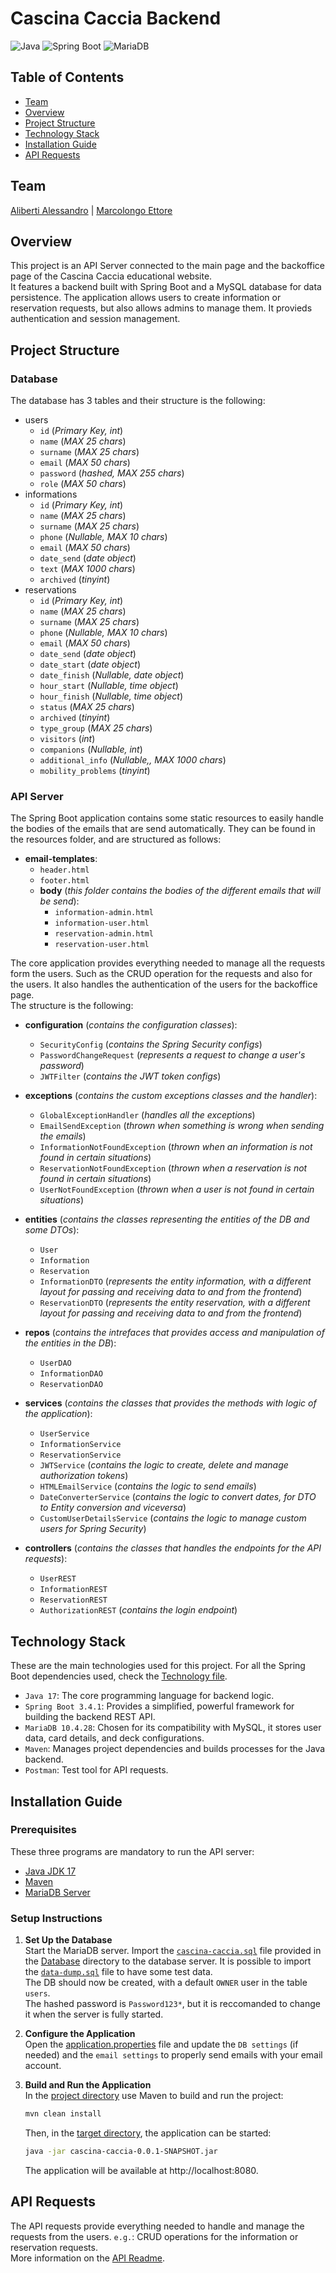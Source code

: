 # Cascina Caccia Backend

![Java](https://img.shields.io/badge/Java-17-blue)
![Spring Boot](https://img.shields.io/badge/Spring%20Boot-3.4.1-green)
![MariaDB](https://img.shields.io/badge/MariaDB-10.4.28-orange)

## Table of Contents

- [Team](#team)
- [Overview](#overview)
- [Project Structure](#project-structure)
- [Technology Stack](#technology-stack)
- [Installation Guide](#installation-guide)
- [API Requests](#API-Requests)

## Team

[Aliberti Alessandro](https://github.com/alealiberti) | [Marcolongo Ettore](https://github.com/MrLetss)

## Overview

This project is an API Server connected to the main page and the backoffice page of the Cascina Caccia educational website.  
It features a backend built with Spring Boot and a MySQL database for data persistence.
The application allows users to create information or reservation requests, but also allows admins to manage them.
It provieds authentication and session management.

## Project Structure

### Database

The database has 3 tables and their structure is the following:

- users
  - `id` (_Primary Key, int_)
  - `name` (_MAX 25 chars_)
  - `surname` (_MAX 25 chars_)
  - `email` (_MAX 50 chars_)
  - `password` (_hashed, MAX 255 chars_)
  - `role` (_MAX 50 chars_)
- informations
  - `id` (_Primary Key, int_)
  - `name` (_MAX 25 chars_)
  - `surname` (_MAX 25 chars_)
  - `phone` (_Nullable, MAX 10 chars_)
  - `email` (_MAX 50 chars_)
  - `date_send` (_date object_)
  - `text` (_MAX 1000 chars_)
  - `archived` (_tinyint_)
- reservations
  - `id` (_Primary Key, int_)
  - `name` (_MAX 25 chars_)
  - `surname` (_MAX 25 chars_)
  - `phone` (_Nullable, MAX 10 chars_)
  - `email` (_MAX 50 chars_)
  - `date_send` (_date object_)
  - `date_start` (_date object_)
  - `date_finish` (_Nullable, date object_)
  - `hour_start` (_Nullable, time object_)
  - `hour_finish` (_Nullable, time object_)
  - `status` (_MAX 25 chars_)
  - `archived` (_tinyint_)
  - `type_group` (_MAX 25 chars_)
  - `visitors` (_int_)
  - `companions` (_Nullable, int_)
  - `additional_info` (_Nullable,, MAX 1000 chars_)
  - `mobility_problems` (_tinyint_)

### API Server

The Spring Boot application contains some static resources to easily handle the bodies of the emails that are send automatically.
They can be found in the resources folder, and are structured as follows:

- **email-templates**:
  - `header.html`
  - `footer.html`
  - **body** (_this folder contains the bodies of the different emails that will be send_):
    - `information-admin.html`
    - `information-user.html`
    - `reservation-admin.html`
    - `reservation-user.html`

The core application provides everything needed to manage all the requests form the users.
Such as the CRUD operation for the requests and also for the users.
It also handles the authentication of the users for the backoffice page.  
The structure is the following:

- **configuration** (_contains the configuration classes_):
  - `SecurityConfig` (_contains the Spring Security configs_)
  - `PasswordChangeRequest` (_represents a request to change a user's password_)
  - `JWTFilter` (_contains the JWT token configs_)
- **exceptions** (_contains the custom exceptions classes and the handler_):

  - `GlobalExceptionHandler` (_handles all the exceptions_)
  - `EmailSendException` (_thrown when something is wrong when sending the emails_)
  - `InformationNotFoundException` (_thrown when an information is not found in certain situations_)
  - `ReservationNotFoundException` (_thrown when a reservation is not found in certain situations_)
  - `UserNotFoundException` (_thrown when a user is not found in certain situations_)

- **entities** (_contains the classes representing the entities of the DB and some DTOs_):
  - `User`
  - `Information`
  - `Reservation`
  - `InformationDTO` (_represents the entity information, with a different layout for passing and receiving data to and from the frontend_)
  - `ReservationDTO` (_represents the entity reservation, with a different layout for passing and receiving data to and from the frontend_)
- **repos** (_contains the intrefaces that provides access and manipulation of the entities in the DB_):
  - `UserDAO`
  - `InformationDAO`
  - `ReservationDAO`
- **services** (_contains the classes that provides the methods with logic of the application_):
  - `UserService`
  - `InformationService`
  - `ReservationService`
  - `JWTService` (_contains the logic to create, delete and manage authorization tokens_)
  - `HTMLEmailService` (_contains the logic to send emails_)
  - `DateConverterService` (_contains the logic to convert dates, for DTO to Entity conversion and viceversa_)
  - `CustomUserDetailsService` (_contains the logic to manage custom users for Spring Security_)
- **controllers** (_contains the classes that handles the endpoints for the API requests_):
  - `UserREST`
  - `InformationREST`
  - `ReservationREST`
  - `AuthorizationREST` (_contains the login endpoint_)

## Technology Stack

These are the main technologies used for this project. For all the Spring Boot dependencies used, check the [Technology file](../technologies/software-developer/README.md).

- `Java 17`: The core programming language for backend logic.
- `Spring Boot 3.4.1`: Provides a simplified, powerful framework for building the backend REST API.
- `MariaDB 10.4.28`: Chosen for its compatibility with MySQL, it stores user data, card details, and deck configurations.
- `Maven`: Manages project dependencies and builds processes for the Java backend.
- `Postman`: Test tool for API requests.

## Installation Guide

### Prerequisites

These three programs are mandatory to run the API server:

- [Java JDK 17](https://www.oracle.com/java/technologies/javase-jdk17-downloads.html)
- [Maven](https://maven.apache.org/install.html)
- [MariaDB Server](https://mariadb.org/download/)

### Setup Instructions

1. **Set Up the Database**  
   Start the MariaDB server.
   Import the [`cascina-caccia.sql`](../../Database/cascina_caccia.sql) file provided in the [Database](../../Database/) directory to the database server.
   It is possible to import the [`data-dump.sql`](../../Database/data-dump.sql) file to have some test data.  
   The DB should now be created, with a default `OWNER` user in the table `users`.  
   The hashed password is `Password123*`, but it is reccomanded to change it when the server is fully started.

2. **Configure the Application**  
   Open the [application.properties](../../backend/cascina-caccia/src/main/resources/application.properties) file
   and update the `DB settings` (if needed) and the `email settings` to properly send emails with your email account.

3. **Build and Run the Application**  
   In the [project directory](../../backend/cascina-caccia/) use Maven to build and run the project:

   ```bash
   mvn clean install
   ```

   Then, in the [target directory](../../backend/cascina-caccia/target/), the application can be started:

   ```bash
   java -jar cascina-caccia-0.0.1-SNAPSHOT.jar
   ```

   The application will be available at http://localhost:8080.

## API Requests

The API requests provide everything needed to handle and manage the requests from the users. `e.g.`: CRUD operations for the information or reservation requests.  
More information on the [API Readme](./API/README.md).
